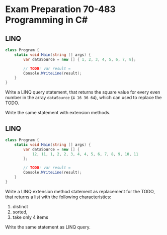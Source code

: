 # Exam Preparation 70-483 Programming in C#

## LINQ

```C#
class Program {
    static void Main(string [] args) {
        var dataSource = new [] { 1, 2, 3, 4, 5, 6, 7, 8};

        // TODO: var result = 
        Console.WriteLine(result);
    }
}
```

Write a LINQ query statement, that returns the square value for every even number in the array `dataSource` (`4 16 36 64`), which can used to replace the TODO.

Write the same statement with extension methods.

## LINQ

```C#
class Program {
    static void Main(string [] args) {
        var dataSource = new [] { 
            12, 11, 1, 2, 2, 3, 4, 4, 5, 6, 7, 8, 9, 10, 11 
        };

        // TODO: var result = 
        Console.WriteLine(result);
    }
}
```

Write a LINQ extension method statement as replacement for the TODO, that returns a list with the following characteristics:
1. distinct 
2. sorted,
3. take only 4 items

Write the same statement as LINQ query.
